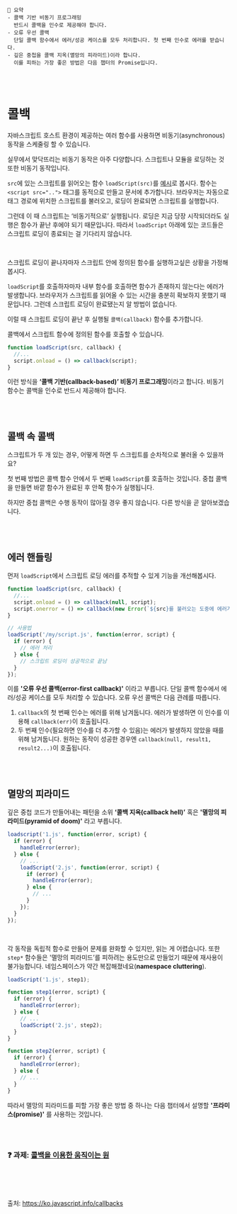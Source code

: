 ```
📍 요약
- 콜백 기반 비동기 프로그래밍
  반드시 콜백을 인수로 제공해야 합니다. 
- 오류 우선 콜백
  단일 콜백 함수에서 에러/성공 케이스를 모두 처리합니다. 첫 번째 인수로 에러를 받습니다.
- 깊은 중첩을 콜백 지옥(멸망의 피라미드)이라 합니다. 
  이를 피하는 가장 좋은 방법은 다음 챕터의 Promise입니다.
```

<br><br>

# 콜백

자바스크립트 호스트 환경이 제공하는 여러 함수를 사용하면 비동기(asynchronous) 동작을 스케줄링 할 수 있습니다.

실무에서 맞닥뜨리는 비동기 동작은 아주 다양합니다. 스크립트나 모듈을 로딩하는 것 또한 비동기 동작입니다.

`src`에 있는 스크립트를 읽어오는 함수 `loadScript(src)`를 [예시](https://ko.javascript.info/callbacks#:~:text=%EC%96%B4%EB%96%BB%EA%B2%8C%20%EC%9D%BC%EC%96%B4%EB%82%98%EB%8A%94%EC%A7%80%20%EC%82%B4%ED%8E%B4%EB%B4%85%EC%8B%9C%EB%8B%A4.-,function,-loadScript(src))로 봅시다.
함수는 `<script src="..">` 태그를 동적으로 만들고 문서에 추가합니다.
브라우저는 자동으로 태그 경로에 위치한 스크립트를 불러오고, 로딩이 완료되면 스크립트를 실행합니다.

그런데 이 때 스크립트는 ‘비동기적으로’ 실행됩니다. 로딩은 지금 당장 시작되더라도 실행은 함수가 끝난 후에야 되기 때문입니다.
따라서 `loadScript` 아래에 있는 코드들은 스크립트 로딩이 종료되는 걸 기다리지 않습니다.

<br>

스크립트 로딩이 끝나자마자 스크립트 안에 정의된 함수를 실행하고싶은 상황을 가정해 봅시다. 

`loadScript`를 호출하자마자 내부 함수를 호출하면 함수가 존재하지 않는다는 에러가 발생합니다.
브라우저가 스크립트를 읽어올 수 있는 시간을 충분히 확보하지 못했기 때문입니다.
그런데 스크립트 로딩이 완료됐는지 알 방법이 없습니다.

이럴 때 스크립트 로딩이 끝난 후 실행될 `콜백(callback)` 함수를 추가합니다.

콜백에서 스크립트 함수에 정의된 함수를 호출할 수 있습니다.

```js
function loadScript(src, callback) {
  //...
  script.onload = () => callback(script);
}
```

이런 방식을 **‘콜백 기반(callback-based)’ 비동기 프로그래밍**이라고 합니다. 
비동기 함수는 콜백을 인수로 반드시 제공해야 합니다.

<br><br>

## 콜백 속 콜백

스크립트가 두 개 있는 경우, 어떻게 하면 두 스크립트를 순차적으로 불러올 수 있을까요? 

첫 번째 방법은 콜백 함수 안에서 두 번째 `loadScript`를 호출하는 것입니다.
중첩 콜백을 만들면 바깥 함수가 완료된 후 안쪽 함수가 실행됩니다.

하지만 중첩 콜백은 수행 동작이 많아질 경우 좋지 않습니다. 다른 방식을 곧 알아보겠습니다.

<br><br>

## 에러 핸들링

먼저 `loadScript`에서 스크립트 로딩 에러를 추적할 수 있게 기능을 개선해봅시다.

```js
function loadScript(src, callback) {
  //...
  script.onload = () => callback(null, script);
  script.onerror = () => callback(new Error(`${src}를 불러오는 도중에 에러가 발생했습니다.`));
}

// 사용법
loadScript('/my/script.js', function(error, script) {
  if (error) {
    // 에러 처리
  } else {
    // 스크립트 로딩이 성공적으로 끝남
  }
});
```

이를 **'오류 우선 콜백(error-first callback)'** 이라고 부릅니다.
단일 콜백 함수에서 에러/성공 케이스를 모두 처리할 수 있습니다.
오류 우선 콜백은 다음 관례를 따릅니다.

1. `callback`의 첫 번째 인수는 에러를 위해 남겨둡니다. 에러가 발생하면 이 인수를 이용해 `callback(err)`이 호출됩니다.
2. 두 번째 인수(필요하면 인수를 더 추가할 수 있음)는 에러가 발생하지 않았을 때를 위해 남겨둡니다. 원하는 동작이 성공한 경우엔 `callback(null, result1, result2...)`이 호출됩니다.

<br><br>

## 멸망의 피라미드

깊은 중첩 코드가 만들어내는 패턴을 소위 **‘콜백 지옥(callback hell)’** 혹은 **'멸망의 피라미드(pyramid of doom)'** 라고 부릅니다.

```js
loadscript('1.js', function(error, script) {
  if (error) {
    handleError(error);
  } else {
    // ...
    loadScript('2.js', function(error, script) {
      if (error) {
        handleError(error);
      } else {
        // ...
      }
    });
  }
});
```

<br>

각 동작을 독립적 함수로 만들어 문제를 완화할 수 있지만, 읽는 게 어렵습니다.
또한 `step*` 함수들은 '멸망의 피라미드’를 피하려는 용도만으로 만들었기 때문에 재사용이 불가능합니다.
네임스페이스가 약간 복잡해졌네요(**namespace cluttering**).

```js
loadScript('1.js', step1);

function step1(error, script) {
  if (error) {
    handleError(error);
  } else {
    // ...
    loadScript('2.js', step2);
  }
}

function step2(error, script) {
  if (error) {
    handleError(error);
  } else {
    // ...
  }
}
```

따라서 멸망의 피라미드를 피할 가장 좋은 방법 중 하나는 다음 챕터에서 설명할 **'프라미스(promise)'** 를 사용하는 것입니다.

<br><br>

### ❓ 과제: [콜백을 이용한 움직이는 원](https://ko.javascript.info/callbacks#ref-4594)

<br><br><br>

출처: https://ko.javascript.info/callbacks
